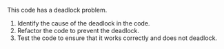 This code has a deadlock problem.

1) Identify the cause of the deadlock in the code.
2) Refactor the code to prevent the deadlock.
3) Test the code to ensure that it works correctly and does not deadlock.
